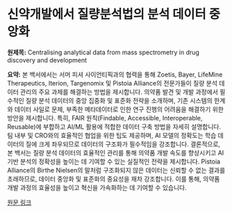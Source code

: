 # 신약개발에서 질량분석법의 분석 데이터 중앙화

**원제목:** Centralising analytical data from mass spectrometry in drug discovery and development

**요약:** 본 백서에서는 서머 피셔 사이언티픽과의 협력을 통해 Zoetis, Bayer, LifeMine Therapeutics, Iterion, Targenomix 및 Pistoia Alliance의 전문가들이 질량 분석 데이터 관리의 주요 과제를 해결하는 방법을 제시합니다.  의약품 발견 및 개발 과정에서 필수적인 질량 분석 데이터의 중앙 집중화 및 표준화 전략을 소개하며,  기존 시스템의 한계와 데이터 사일로 문제, 부족한 메타데이터로 인한 연구 진행의 어려움을 해결하기 위한 방안을 제시합니다.  특히, FAIR 원칙(Findable, Accessible, Interoperable, Reusable)에 부합하고 AI/ML 활용에 적합한 데이터 구축 방법을 자세히 설명합니다.  팀 내부 및 CRO와의 효율적인 협업을 위한 팁도 제공하며,  AI 모델의 정확도는 학습 데이터의 질에 크게 좌우되므로 데이터의 구조화가 필수적임을 강조합니다.  결론적으로, 본 백서는 질량 분석 데이터의 효율적인 관리를 통해 의약품 개발 속도를 향상시키고 AI 기반 분석의 정확성을 높이는 데 기여할 수 있는 실질적인 전략을 제시합니다.  Pistoia Alliance의 Birthe Nielsen의 말처럼 구조화되지 않은 데이터는 신뢰할 수 없는 결과를 초래하므로,  데이터 중앙화 및 표준화의 중요성을 재차 강조합니다.  이를 통해,  의약품 개발 과정의 효율성을 높이고 혁신을 가속화하는 데 기여할 수 있습니다.

[원문 링크](https://www.scientific-computing.com/white-paper/centralising-analytical-data-mass-spectrometry-drug-discovery-development)
